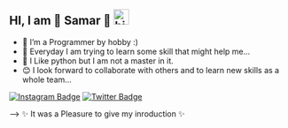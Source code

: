 ## HI, I am 🎇 Samar 🎇 <img src="https://user-images.githubusercontent.com/1303154/88677602-1635ba80-d120-11ea-84d8-d263ba5fc3c0.gif" width="28px" alt="hi">
- 👀 I’m a Programmer by hobby :)
- 🌱 Everyday I am trying to learn some skill that might help me...
- 💞️ I Like python but I am not a master in it.
- 😊 I look forward to collaborate with others and to learn new skills as a whole team...

[![Instagram Badge](https://img.shields.io/badge/-@smr.me-e84393?style=flat&labelColor=e84393&logo=instagram&logoColor=white&)](https://www.instagram.com/_smr.me_/) [![Twitter Badge](https://img.shields.io/badge/-@OxidiousB-1ca0f1?style=flat&labelColor=1ca0f1&logo=twitter&logoColor=white)](https://twitter.com/OxidiousB)

  --> ✨ It was a Pleasure to give my inroduction ✨

<!---
smr20samar/smr20samar is a ✨ special ✨ repository because its `README.md` (this file) appears on your GitHub profile.
You can click the Preview link to take a look at your changes.
--->
